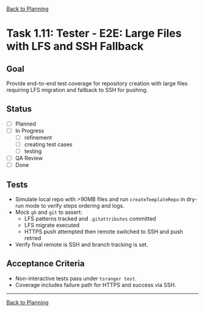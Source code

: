 [Back to Planning](./planning.md)

# Task 1.11: Tester - E2E: Large Files with LFS and SSH Fallback

## Goal
Provide end-to-end test coverage for repository creation with large files requiring LFS migration and fallback to SSH for pushing.

## Status
- [ ] Planned
- [ ] In Progress
  - [ ] refinement
  - [ ] creating test cases
  - [ ] testing
- [ ] QA Review
- [ ] Done

## Tests
- Simulate local repo with >90MB files and run `createTemplateRepo` in dry-run mode to verify steps ordering and logs.
- Mock `gh` and `git` to assert:
  - LFS patterns tracked and `.gitattributes` committed
  - LFS migrate executed
  - HTTPS push attempted then remote switched to SSH and push retried
- Verify final remote is SSH and branch tracking is set.

## Acceptance Criteria
- Non-interactive tests pass under `tsranger test`.
- Coverage includes failure path for HTTPS and success via SSH.

---

[Back to Planning](./planning.md)



